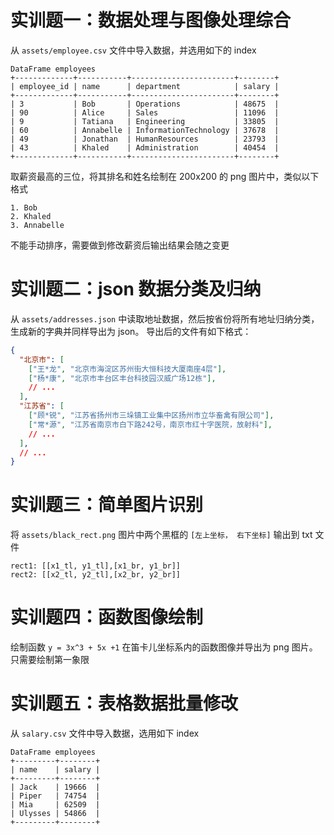 # 实训题一：数据处理与图像处理综合

从 `assets/employee.csv` 文件中导入数据，并选用如下的 index

```
DataFrame employees
+-------------+-----------+-----------------------+--------+
| employee_id | name      | department            | salary |
+-------------+-----------+-----------------------+--------+
| 3           | Bob       | Operations            | 48675  |
| 90          | Alice     | Sales                 | 11096  |
| 9           | Tatiana   | Engineering           | 33805  |
| 60          | Annabelle | InformationTechnology | 37678  |
| 49          | Jonathan  | HumanResources        | 23793  |
| 43          | Khaled    | Administration        | 40454  |
+-------------+-----------+-----------------------+--------+
```

取薪资最高的三位，将其排名和姓名绘制在 200x200 的 png 图片中，类似以下格式

```
1. Bob
2. Khaled
3. Annabelle
```

不能手动排序，需要做到修改薪资后输出结果会随之变更

# 实训题二：json 数据分类及归纳

从 `assets/addresses.json` 中读取地址数据，然后按省份将所有地址归纳分类，生成新的字典并同样导出为 json。
导出后的文件有如下格式：

```json
{
  "北京市": [
    ["王*龙", "北京市海淀区苏州街大恒科技大厦南座4层"],
    ["杨*康", "北京市丰台区丰台科技园汉威广场12栋"],
    // ...
  ],
  "江苏省": [
    ["顾*锐", "江苏省扬州市三垛镇工业集中区扬州市立华畜禽有限公司"],
    ["常*源", "江苏省南京市白下路242号，南京市红十字医院，放射科"],
    // ...
  ],
  // ...
}
```

# 实训题三：简单图片识别

将 `assets/black_rect.png` 图片中两个黑框的 `[左上坐标， 右下坐标]` 输出到 txt 文件
```
rect1: [[x1_tl, y1_tl],[x1_br, y1_br]]
rect2: [[x2_tl, y2_tl],[x2_br, y2_br]]
```

# 实训题四：函数图像绘制

绘制函数 `y = 3x^3 + 5x +1` 在笛卡儿坐标系内的函数图像并导出为 png 图片。只需要绘制第一象限


# 实训题五：表格数据批量修改

从 `salary.csv` 文件中导入数据，选用如下 index

```
DataFrame employees
+---------+--------+
| name    | salary |
+---------+--------+
| Jack    | 19666  |
| Piper   | 74754  |
| Mia     | 62509  |
| Ulysses | 54866  |
+---------+--------+
```